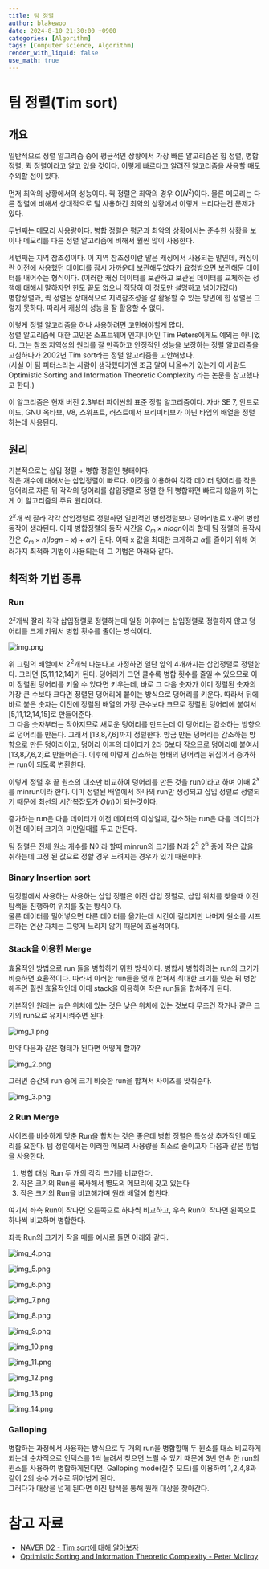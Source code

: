 ```yaml
---
title: 팀 정렬
author: blakewoo
date: 2024-8-10 21:30:00 +0900
categories: [Algorithm]
tags: [Computer science, Algorithm]
render_with_liquid: false
use_math: true
---
```


# 팀 정렬(Tim sort)

## 개요
일반적으로 정렬 알고리즘 중에 평균적인 상황에서 가장 빠른 알고리즘은 힙 정렬, 병합 정렬, 퀵 정렬이라고
알고 있을 것이다. 이렇게 빠르다고 알려진 알고리즘을 사용할 때도 주의할 점이 있다.

먼저 최악의 상황에서의 성능이다. 퀵 정렬은 최악의 경우 O($N^{2}$)이다.
물론 메모리는 다른 정렬에 비해서 상대적으로 덜 사용하긴 최악의 상황에서 이렇게 느리다는건 문제가 있다.

두번째는 메모리 사용량이다.
병합 정렬은 평균과 최악의 상황에서는 준수한 상황을 보이나 메모리를 다른 정렬 알고리즘에 비해서 훨씬
많이 사용한다.

세번째는 지역 참조성이다.
이 지역 참조성이란 말은 캐싱에서 사용되는 말인데, 캐싱이란 이전에 사용했던 데이터를 잠시 가까운데
보관해두었다가 요청받으면 보관해둔 데이터를 내어주는 형식이다.
(이러한 캐싱 데이터를 보관하고 보관된 데이터를 교체하는 정책에 대해서 말하자면 한도 끝도 없으니 적당히 이 정도만 설명하고 넘어가겠다)   
병합정렬과, 퀵 정렬은 상대적으로 지역참조성을 잘 활용할 수 있는 방면에 힙 정렬은 그렇지 못하다.
따라서 캐싱의 성능을 잘 활용할 수 없다.

이렇게 정렬 알고리즘을 하나 사용하려면 고민해야할게 많다.   
정렬 알고리즘에 대한 고민은 소프트웨어 엔지니어인 Tim Peters에게도 예외는 아니었다.
그는 참조 지역성의 원리를 잘 만족하고 안정적인 성능을 보장하는 정렬 알고리즘을 고심하다가
2002년 Tim sort라는 정렬 알고리즘을 고안해냈다.   
(사실 이 팀 피터스라는 사람이 생각했다기엔 조금 말이 나올수가 있는게 이 사람도 Optimistic Sorting and Information Theoretic Complexity
라는 논문을 참고했다고 한다.)

이 알고리즘은 현재 버전 2.3부터 파이썬의 표준 정렬 알고리즘이다. 자바 SE 7, 안드로이드, GNU 옥타브, V8, 스위프트, 러스트에서
프리미티브가 아닌 타입의 배열을 정렬하는데 사용된다.

## 원리
기본적으로는 삽입 정렬 + 병합 정렬인 형태이다.   
작은 개수에 대해서는 삽입정렬이 빠르다. 이것을 이용하여 각각 데이터 덩어리를 작은 덩어리로
자른 뒤 각각의 덩어리를 삽입정렬로 정렬 한 뒤 병합하면 빠르지 않을까 하는게 이 알고리즘의 주요 원리이다.

$2^{x}$개 씩 잘라 각각 삽입정렬로 정렬하면 일반적인 병합정렬보다 덩어리별로 x개의 병합 동작이 생랴된다.
이때 병합정렬의 동작 시간을 $C_{m} \times nlog n$이라 할때 팀 정렬의 동작시간은 $C_{m} \times n(log n -x)+\alpha$가 된다.
이때 x 값을 최대한 크게하고 $\alpha$를 줄이기 위해 여러가지 최적화 기법이 사용되는데
그 기법은 아래와 같다.

## 최적화 기법 종류
### Run
$2^{x}$개씩 잘라 각각 삽입정렬로 정렬하는데 일정 이후에는 삽입정렬로 정렬하지 않고
덩어리를 크게 키워서 병합 횟수를 줄이는 방식이다.

![img.png](/assets/blog/algorithm/tim_sort/img.png)

위 그림의 배열에서 $2^{2}$개씩 나눈다고 가정하면 일단 앞의 4개까지는 삽입정렬로 정렬한다.
그러면 [5,11,12,14]가 된다. 덩어리가 크면 클수록 병합 횟수를 줄일 수 있으므로 이미 정렬된 덩어리를
키울 수 있다면 키우는데, 바로 그 다음 숫자가 이미 정렬된 숫자의 가장 큰 수보다 크다면 정렬된 덩어리에
붙이는 방식으로 덩어리를 키운다. 따라서 뒤에 바로 붙은 숫자는 이전에 정렬된 배열의 가장 큰수보다 크므로
정렬된 덩어리에 붙여서 [5,11,12,14,15]로 만들어준다.   
그 다음 숫자부터는 작아지므로 새로운 덩어리를 만드는데 이 덩어리는 감소하는 방향으로 덩어리를 만든다.
그래서 [13,8,7,6]까지 정렬한다. 방금 만든 덩어리는 감소하는 방향으로 만든 덩어리이고, 덩어리 이후의
데이터가 2라 6보다 작으므로 덩어리에 붙여서 [13,8,7,6,2]로 만들어준다.
이후에 이렇게 감소하는 형태의 덩어리는 뒤집어서 증가하는 run이 되도록 변환한다.

이렇게 정렬 후 끝 원소의 대소만 비교하여 덩어리를 만든 것을 run이라고 하며 이때 $2^{x}$를 minrun이라 한다.
이미 정렬된 배열에서 하나의 run만 생성되고 삽입 정렬로 정렬되기 때문에 최선의 시간복잡도가 $O(n)$이 되는것이다.

증가하는 run은 다음 데이터가 이전 데이터의 이상일때, 감소하는 run은 다음 데이터가 이전 데이터 크기의 미만일때를 두고 만든다.

팀 정렬은 전체 원소 개수를 N이라 할때 minrun의 크기를 N과 $2^{5} ~ 2^{6}$ 중에 작은 값을 취하는데
고정 된 값으로 정할 경우 느려지는 경우가 있기 때문이다.

### Binary Insertion sort
팀정렬에서 사용하는 사용하는 삽입 정렬은 이진 삽입 정렬로, 삽입 위치를 찾을때
이진 탐색을 진행하여 위치를 찾는 방식이다.   
물론 데이터를 밀어넣으면 다른 데이터를 옮기는데 시간이 걸리지만 나머지 원소를
시프트하는 연산 자체는 그렇게 느리지 않기 때문에 효율적이다.

### Stack을 이용한 Merge
효율적인 방법으로 run 들을 병합하기 위한 방식이다.
병합시 병합하려는 run의 크기가 비슷하면 효율적이다. 따라서 이러한 run들을 몇개 합쳐서 최대한 크기를
맞춘 뒤 병합해주면 훨씬 효율적인데 이때 stack을 이용하여 작은 run들을 합쳐주게 된다.

기본적인 원래는 높은 위치에 있는 것은 낮은 위치에 있는 것보다 무조건 작거나 같은 크기의 run으로
유지시켜주면 된다.

![img_1.png](/assets/blog/algorithm/tim_sort/img_1.png)

만약 다음과 같은 형태가 된다면 어떻게 할까?

![img_2.png](/assets/blog/algorithm/tim_sort/img_2.png)

그러면 중간의 run 중에 크기 비슷한 run을 합쳐서 사이즈를 맞춰준다.

![img_3.png](/assets/blog/algorithm/tim_sort/img_3.png)


### 2 Run Merge
사이즈를 비슷하게 맞춘 Run을 합치는 것은 좋은데 병합 정렬은 특성상 추가적인 메모리를 요한다.
팀 정렬에서는 이러한 메모리 사용량을 최소로 줄이고자 다음과 같은 방법을 사용한다.

1. 병합 대상 Run 두 개의 각각 크기를 비교한다.
2. 작은 크기의 Run을 복사해서 별도의 메모리에 갖고 있는다
3. 작은 크기의 Run을 비교해가며 원래 배열에 합친다.

여기서 좌측 Run이 작다면 오른쪽으로 하나씩 비교하고, 우측 Run이 작다면 왼쪽으로 하나씩 비교하며 병합한다.

좌측 Run의 크기가 작을 때를 예시로 들면 아래와 같다.

![img_4.png](/assets/blog/algorithm/tim_sort/img_4.png)   

![img_5.png](/assets/blog/algorithm/tim_sort/img_5.png)

![img_6.png](/assets/blog/algorithm/tim_sort/img_6.png)

![img_7.png](/assets/blog/algorithm/tim_sort/img_7.png)

![img_8.png](/assets/blog/algorithm/tim_sort/img_8.png)

![img_9.png](/assets/blog/algorithm/tim_sort/img_9.png)

![img_10.png](/assets/blog/algorithm/tim_sort/img_10.png)

![img_11.png](/assets/blog/algorithm/tim_sort/img_11.png)

![img_12.png](/assets/blog/algorithm/tim_sort/img_12.png)

![img_13.png](/assets/blog/algorithm/tim_sort/img_13.png)

![img_14.png](/assets/blog/algorithm/tim_sort/img_14.png)

### Galloping
병합하는 과정에서 사용하는 방식으로 두 개의 run을 병합할때 두 원소를 대소 비교하게 되는데
순차적으로 인덱스를 1씩 늘려서 찾으면 느릴 수 있기 때문에 3번 연속 한 run의 원소를 사용하여 병합하게된다면.
Galloping mode(질주 모드)를 이용하여 1,2,4,8과 같이 2의 승수 개수로 뛰어넘게 된다.   
그러다가 대상을 넘게 된다면 이진 탐색을 통해 원래 대상을 찾아간다.




# 참고 자료
- [NAVER D2 - Tim sort에 대해 알아보자](https://d2.naver.com/helloworld/0315536)
- [Optimistic Sorting and Information Theoretic Complexity - Peter McIlroy
  ](https://dl.acm.org/doi/pdf/10.5555/313559.313859)
